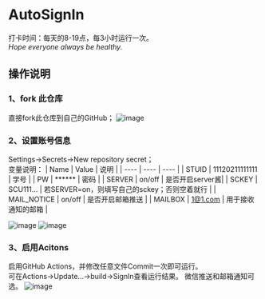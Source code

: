 # AutoSignIn
打卡时间：每天的8-19点，每3小时运行一次。  
_Hope everyone always be healthy._
## 操作说明
### 1、fork 此仓库
直接fork此仓库到自己的GitHub；
![image](https://user-images.githubusercontent.com/26132150/119790603-a7271f00-bf06-11eb-90c6-d022732c38cd.png)

### 2、设置账号信息
Settings→Secrets→New repository secret；  
变量说明：
| Name | Value | 说明 |
| ---- | ---- | ---- |
| STUID | 11120211111111 | 学号 |
| PW | ****** | 密码 |
| SERVER | on/off | 是否开启server酱|
| SCKEY | SCU111... | 若SERVER=on，则填写自己的sckey；否则空着就行 |
| MAIL_NOTICE | on/off | 是否开启邮箱推送 |
| MAILBOX | 1@1.com | 用于接收通知的邮箱 |

![image](https://user-images.githubusercontent.com/26132150/119790859-d76ebd80-bf06-11eb-893e-aed9ff9b4d62.png)
![image](https://user-images.githubusercontent.com/26132150/119790869-da69ae00-bf06-11eb-90a9-ecc93bce687e.png)

### 3、启用Acitons
启用GitHub Actions，并修改任意文件Commit一次即可运行。  
可在Actions→Update...→build→SignIn查看运行结果。
微信推送和邮箱通知可选。
![image](https://user-images.githubusercontent.com/26132150/119792113-05083680-bf08-11eb-9473-5f096d8dadf7.png)
